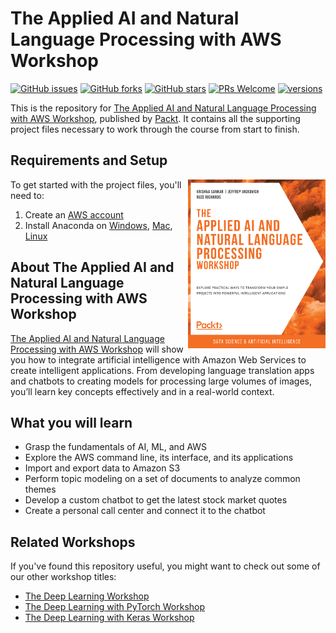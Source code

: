 # The Applied AI and Natural Language Processing with AWS Workshop
[![GitHub issues](https://img.shields.io/github/issues/PacktWorkshops/The-Applied-AI-and-Natural-Language-Processing-with-AWS.svg)](https://github.com/PacktWorkshops/The-Applied-AI-and-Natural-Language-Processing-with-AWS/issues)
[![GitHub forks](https://img.shields.io/github/forks/PacktWorkshops/The-Applied-AI-and-Natural-Language-Processing-with-AWS.svg)](https://github.com/PacktWorkshops/The-Applied-AI-and-Natural-Language-Processing-with-AWS/network)
[![GitHub stars](https://img.shields.io/github/stars/PacktWorkshops/The-Applied-AI-and-Natural-Language-Processing-with-AWS.svg)](https://github.com/PacktWorkshops/TThe-Applied-AI-and-Natural-Language-Processing-with-AWS/stargazers)
[![PRs Welcome](https://img.shields.io/badge/PRs-welcome-brightgreen.svg)](https://github.com/PacktWorkshops/The-Applied-AI-and-Natural-Language-Processing-with-AWS/pulls)
[![versions](https://img.shields.io/pypi/pyversions/pybadges.svg)](https://www.python.org/downloads/)

This is the repository for [The Applied AI and Natural Language Processing with AWS Workshop](https://www.amazon.com/Applied-Natural-Language-Processing-Workshop-ebook/dp/B08Q8GNTGT/ref=sr_1_1?dchild=1&keywords=The%20Applied%20AI%20and%20Natural%20Language%20Processing%20Workshop&qid=1610976605&sr=8-1&utm_source=github&utm_medium=repository&utm_campaign=9781801071307&utm_term=Applied%20AI%20and%20Natural%20Language%20Processing&utm_content=The%20Applied%20AI%20and%20Natural%20Language%20Processing%20Workshop), published by [Packt](https://www.packtpub.com/?utm_source=github). It contains all the supporting project files necessary to work through the course from start to finish.

## Requirements and Setup
<a href="https://www.amazon.com/Applied-Natural-Language-Processing-Workshop-ebook/dp/B08Q8GNTGT/ref=sr_1_1?dchild=1&keywords=The%20Applied%20AI%20and%20Natural%20Language%20Processing%20Workshop&qid=1610976605&sr=8-1&utm_source=github&utm_medium=repository&utm_campaign=9781801071307&utm_term=Applied%20AI%20and%20Natural%20Language%20Processing&utm_content=The%20Applied%20AI%20and%20Natural%20Language%20Processing%20Workshop"><img src="https://github.com/PacktWorkshops/Workshop-Covers/blob/master/B16061_The%20Applied%20AI%20and%20NLP%20Workshop.png" alt="The Applied SQL Data Analytics Workshop" height="270px" width="220px" align="right" this.target="_blank"></a>

To get started with the project files, you'll need to:
1. Create an [AWS account](https://aws.amazon.com/free/)
2. Install Anaconda on [Windows](https://www.anaconda.com/distribution/#windows), [Mac](https://www.anaconda.com/distribution/#macos), [Linux](https://www.anaconda.com/distribution/#linux)

## About The Applied AI and Natural Language Processing with AWS Workshop
[The Applied AI and Natural Language Processing with AWS Workshop](https://www.amazon.com/Applied-Natural-Language-Processing-Workshop-ebook/dp/B08Q8GNTGT/ref=sr_1_1?dchild=1&keywords=The%20Applied%20AI%20and%20Natural%20Language%20Processing%20Workshop&qid=1610976605&sr=8-1&utm_source=github&utm_medium=repository&utm_campaign=9781801071307&utm_term=Applied%20AI%20and%20Natural%20Language%20Processing&utm_content=The%20Applied%20AI%20and%20Natural%20Language%20Processing%20Workshop) will show you how to integrate artificial intelligence with Amazon Web Services to create intelligent applications. From developing language translation apps and chatbots to creating models for processing large volumes of images, you’ll learn key concepts effectively and in a real-world context.	

## What you will learn
* Grasp the fundamentals of AI, ML, and AWS
* Explore the AWS command line, its interface, and its applications
* Import and export data to Amazon S3
* Perform topic modeling on a set of documents to analyze common themes
* Develop a custom chatbot to get the latest stock market quotes
* Create a personal call center and connect it to the chatbot

## Related Workshops
If you've found this repository useful, you might want to check out some of our other workshop titles:
* [The Deep Learning Workshop](https://www.amazon.com/Deep-Learning-Workshop-next-generation-TensorFlow-ebook/dp/B08Q8GP7DJ/ref=sr_1_2?dchild=1&keywords=The%20Deep%20Learning%20Workshop&qid=1611054533&sr=8-2&utm_source=GitHub&utm_medium=Repository&utm_campaign=9781801075169&utm_term=Deep%20Learning&utm_content=The%20Deep%20Learning%20Workshop)
* [The Deep Learning with PyTorch Workshop](https://www.amazon.com/Deep-Learning-PyTorch-Workshop-intelligence-ebook/dp/B08CF2VXHX/ref=sr_1_1?dchild=1&keywords=The%20Deep%20Learning%20with%20PyTorch%20Workshop&qid=1611053111&sr=8-1&utm_source=github&utm_medium=repository&utm_campaign=9781838989217&utm_term=Deep%20Learning%20with%20PyTorch&utm_content=The%20Deep%20Learning%20with%20PyTorch%20Workshop)
* [The Deep Learning with Keras Workshop](https://www.amazon.com/Deep-Learning-Keras-Workshop-network-ebook/dp/B08Q8JJ45N/ref=sr_1_1?dchild=1&keywords=The%20Deep%20Learning%20with%20Keras%20Workshop&qid=1611054389&sr=8-1&utm_source=GitHub&utm_medium=Repository&utm_campaign=9781801071185&utm_term=Deep%20Learning%20with%20Keras&utm_content=The%20Deep%20Learning%20with%20Keras%20Workshop)



